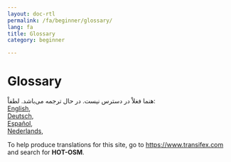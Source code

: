 ```yaml
---
layout: doc-rtl
permalink: /fa/beginner/glossary/
lang: fa
title: Glossary
category: beginner

---
```


Glossary   
=================  

هنما فغلاْ در دسترس نیست. در حال ترجمه می‌باشد. لطفاْ:  
[English](/en/beginner/glossary/),  
[Deutsch](/de/beginner/glossary/),  
[Español](/es/beginner/glossary/),  
[Nederlands](/nl_NL/beginner/glossary/),  

To help produce translations for this site, go to <https://www.transifex.com> and search for **HOT-OSM**.  

<!-- hidden text -->

